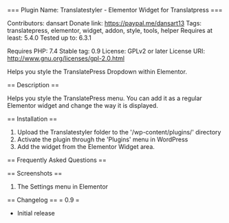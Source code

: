 ===  Plugin Name: Translatestyler - Elementor Widget for Translatpress ===

Contributors: dansart
Donate link: https://paypal.me/dansart13
Tags: translatepress, elementor, widget, addon, style, tools, helper
Requires at least: 5.4.0
Tested up to: 6.3.1

Requires PHP: 7.4
Stable tag: 0.9
License: GPLv2 or later
License URI: http://www.gnu.org/licenses/gpl-2.0.html

Helps you style the TranslatePress Dropdown within Elementor.

== Description ==

Helps you style the TranslatePress menu. You can add it as a regular Elementor widget and change the way it is displayed.

== Installation ==

1. Upload the Translatestyler folder to the '/wp-content/plugins/' directory
2. Activate the plugin through the 'Plugins' menu in WordPress
3. Add the widget from the Elementor Widget area.

== Frequently Asked Questions ==



== Screenshots ==
1. The Settings menu in Elementor

== Changelog ==
= 0.9 =
* Initial release
